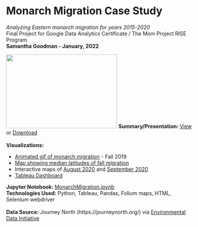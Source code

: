 # Monarch Migration Case Study
<i>Analyzing Eastern monarch migration for years 2015-2020<br></i>
Final Project for Google Data Analytics Certificate / The Mom Project RISE Program<br>
<b>Samantha Goodman - January, 2022</b>

<img src="https://pixnio.com/free-images/2016/06/06/monarch-butterfly-close-macro-orange-bug-insect.jpg"  width="300" height="200">
 <b>Summary/Presentation: </b><a href="https://github.com/sjegoodman/monarch-migration/blob/main/MonarchMigrationPresentation.pdf">View</a> or <a href="https://sjegoodman.github.io/monarch-migration/MonarchMigrationPresentation.pdf">Download</a><br><br> 
 <b>Visualizations:</b>
  <ul><li><a href="https://sjegoodman.github.io/monarch-migration/GifMap/GifMap2019.gif">Animated gif of monarch migration</a> - Fall 2019</li>
    <li><a href="https://sjegoodman.github.io/monarch-migration/MigrationLatitudes.html">Map showing median latitudes of fall migration</a></li>
  <li>Interactive maps of <a href="https://sjegoodman.github.io/monarch-migration/Aug2020.html">August 2020</a> and <a href="https://sjegoodman.github.io/monarch-migration/Sep2020.html">September 2020</a></li>
<li><a href="https://public.tableau.com/app/profile/sjegoodman/viz/MonarchMigration/Dashboard1">Tableau Dashboard</a></li></ul>
<b>Jupyter Notebook: </b><a href="https://github.com/sjegoodman/monarch-migration/blob/main/MonarchMigration.ipynb">MonarchMigration.ipynb</a><br>
 <b>Technologies Used:</b> Python, Tableau, Pandas, Folium maps, HTML, Selenium webdriver<br><br>
 <b>Data Source:</b> Journey North (https://journeynorth.org/) via <a href="https://portal.edirepository.org/nis/mapbrowse?packageid=edi.949.1">Environmental Data Initiative</a>
